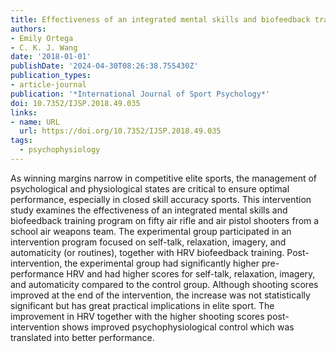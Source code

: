 ```yaml
---
title: Effectiveness of an integrated mental skills and biofeedback training program on sport shooters
authors:
- Emily Ortega
- C. K. J. Wang
date: '2018-01-01'
publishDate: '2024-04-30T08:26:38.755430Z'
publication_types:
- article-journal
publication: '*International Journal of Sport Psychology*'
doi: 10.7352/IJSP.2018.49.035
links:
- name: URL
  url: https://doi.org/10.7352/IJSP.2018.49.035
tags:
  - psychophysiology
---
```

As winning margins narrow in competitive elite sports, the management of psychological and physiological states are critical to ensure optimal performance, especially in closed skill accuracy sports. This intervention study examines the effectiveness of an integrated mental skills and biofeedback training program on fifty air rifle and air pistol shooters from a school air weapons team. The experimental group participated in an intervention program focused on self-talk, relaxation, imagery, and automaticity (or routines), together with HRV biofeedback training. Post-intervention, the experimental group had significantly higher pre-performance HRV and had higher scores for self-talk, relaxation, imagery, and automaticity compared to the control group. Although shooting scores improved at the end of the intervention, the increase was not statistically significant but has great practical implications in elite sport. The improvement in HRV together with the higher shooting scores post-intervention shows improved psychophysiological control which was translated into better performance.
